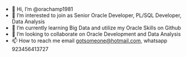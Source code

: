 - 👋 Hi, I’m @orachamp1981
- 👀 I’m interested to join as Senior Oracle Developer, PL/SQL Developer, Data Analysis
- 🌱 I’m currently learning Big Data and utilize my Oracle Skills on Github
- 💞️ I’m looking to collaborate on Oracle Development and Data Analysis
- 📫 How to reach me email gotsomeone@hotmail.com, whatsapp 923456413727

<!---
orachamp1981/orachamp1981 is a ✨ special ✨ repository because its `README.md` (this file) appears on your GitHub profile.
You can click the Preview link to take a look at your changes.
--->
